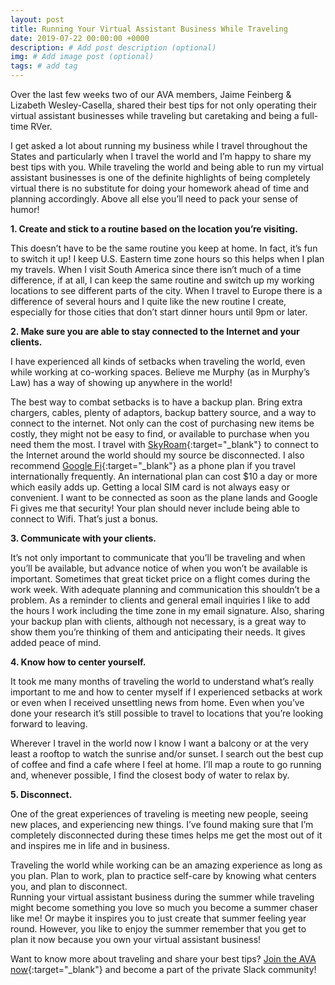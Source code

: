 ```yaml
---
layout: post
title: Running Your Virtual Assistant Business While Traveling
date: 2019-07-22 00:00:00 +0000
description: # Add post description (optional)
img: # Add image post (optional)
tags: # add tag
---
```


Over the last few weeks two of our AVA members, Jaime Feinberg & Lizabeth Wesley-Casella, shared their best tips for not only operating their virtual assistant businesses while traveling but caretaking and being a full-time RVer.

I get asked a lot about running my business while I travel throughout the States and particularly when I travel the world and I’m happy to share my best tips with you. While traveling the world and being able to run my virtual assistant businesses is one of the definite highlights of being completely virtual there is no substitute for doing your homework ahead of time and planning accordingly. Above all else you’ll need to pack your sense of humor!

__1. Create and stick to a routine based on the location you’re visiting.__

This doesn’t have to be the same routine you keep at home. In fact, it’s fun to switch it up! I keep U.S. Eastern time zone hours so this helps when I plan my travels. When I visit South America since there isn’t much of a time difference, if at all, I can keep the same routine and switch up my working locations to see different parts of the city. When I travel to Europe there is a difference of several hours and I quite like the new routine I create, especially for those cities that don’t start dinner hours until 9pm or later.



__2. Make sure you are able to stay connected to the Internet and your clients.__

I have experienced all kinds of setbacks when traveling the world, even while working at co-working spaces. Believe me Murphy (as in Murphy’s Law) has a way of showing up anywhere in the world!

The best way to combat setbacks is to have a backup plan. Bring extra chargers, cables, plenty of adaptors, backup battery source, and a way to connect to the internet. Not only can the cost of purchasing new items be costly, they might not be easy to find, or available to purchase when you need them the most. I travel with [SkyRoam](http://www.skyroam.com/){:target="_blank"} to connect to the Internet around the world should my source be disconnected. I also recommend [Google Fi](https://fi.google.com){:target="_blank"} as a phone plan if you travel internationally frequently. An international plan can cost $10 a day or more which easily adds up. Getting a local SIM card is not always easy or convenient. I want to be connected as soon as the plane lands and Google Fi gives me that security! Your plan should never include being able to connect to Wifi. That’s just a bonus.

__3. Communicate with your clients.__

It’s not only important to communicate that you’ll be traveling and when you’ll be available, but advance notice of when you won’t be available is important. Sometimes that great ticket price on a flight comes during the work week. With adequate planning and communication this shouldn’t be a problem. As a reminder to clients and general email inquiries I like to add the hours I work including the time zone in my email signature. Also, sharing your backup plan with clients, although not necessary, is a great way to show them you’re thinking of them and anticipating their needs. It gives added peace of mind.


__4. Know how to center yourself.__

It took me many months of traveling the world to understand what’s really important to me and how to center myself if I experienced setbacks at work or even when I received unsettling news from home. Even when you’ve done your research it’s still possible to travel to locations that you’re looking forward to leaving.

Wherever I travel in the world now I know I want a balcony or at the very least a rooftop to watch the sunrise and/or sunset. I search out the best cup of coffee and find a cafe where I feel at home. I’ll map a route to go running and, whenever possible, I find the closest body of water to relax by.

__5. Disconnect.__

One of the great experiences of traveling is meeting new people, seeing new places, and experiencing new things. I’ve found making sure that I’m completely disconnected during these times helps me get the most out of it and inspires me in life and in business.


Traveling the world while working can be an amazing experience as long as you plan. Plan to work, plan to practice self-care by knowing what centers you, and plan to disconnect.  
Running your virtual assistant business during the summer while traveling might become something you love so much you become a summer chaser like me! Or maybe it inspires you to just create that summer feeling year round. However, you like to enjoy the summer remember that you get to plan it now because you own your virtual assistant business!


Want to know more about traveling and share your best tips? [Join the AVA now](https://associationofvas.com/){:target="_blank"} and become a part of the private Slack community!
